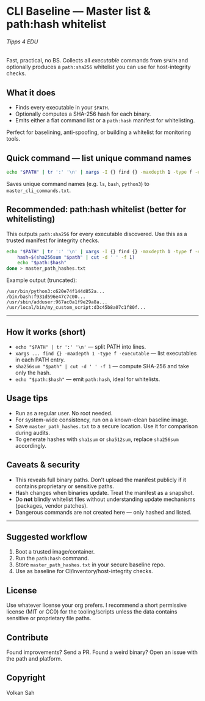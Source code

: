 # CLI Baseline — Master list & path:hash whitelist
###### Tipps 4 EDU

Fast, practical, no BS.
Collects all *executable* commands from `$PATH` and optionally produces a `path:sha256` whitelist you can use for host-integrity checks.



## What it does

* Finds every executable in your `$PATH`.
* Optionally computes a SHA-256 hash for each binary.
* Emits either a flat command list or a `path:hash` manifest for whitelisting.

Perfect for baselining, anti-spoofing, or building a whitelist for monitoring tools.



## Quick command — list unique command names

```bash
echo "$PATH" | tr ':' '\n' | xargs -I {} find {} -maxdepth 1 -type f -executable -printf '%f\n' 2>/dev/null | sort -u > master_cli_commands.txt
```

Saves unique command names (e.g. `ls`, `bash`, `python3`) to `master_cli_commands.txt`.


## Recommended: path:hash whitelist (better for whitelisting)

This outputs `path:sha256` for every executable discovered. Use this as a trusted manifest for integrity checks.

```bash
echo "$PATH" | tr ':' '\n' | xargs -I {} find {} -maxdepth 1 -type f -executable 2>/dev/null | while read path; do 
    hash=$(sha256sum "$path" | cut -d ' ' -f 1)
    echo "$path:$hash"
done > master_path_hashes.txt
```

Example output (truncated):

```
/usr/bin/python3:c620e74f144d852a...
/bin/bash:f931d596e47c7c00...
/usr/sbin/adduser:967ac0a1f9e29a8a...
/usr/local/bin/my_custom_script:d3c45b8a07c1f80f...
```

---

## How it works (short)

* `echo "$PATH" | tr ':' '\n'` — split PATH into lines.
* `xargs ... find {} -maxdepth 1 -type f -executable` — list executables in each PATH entry.
* `sha256sum "$path" | cut -d ' ' -f 1` — compute SHA-256 and take only the hash.
* `echo "$path:$hash"` — emit `path:hash`, ideal for whitelists.



## Usage tips

* Run as a regular user. No root needed.
* For system-wide consistency, run on a known-clean baseline image.
* Save `master_path_hashes.txt` to a secure location. Use it for comparison during audits.
* To generate hashes with `sha1sum` or `sha512sum`, replace `sha256sum` accordingly.


## Caveats & security

* This reveals full binary paths. Don’t upload the manifest publicly if it contains proprietary or sensitive paths.
* Hash changes when binaries update. Treat the manifest as a snapshot.
* Do **not** blindly whitelist files without understanding update mechanisms (packages, vendor patches).
* Dangerous commands are not created here — only hashed and listed.

---

## Suggested workflow

1. Boot a trusted image/container.
2. Run the `path:hash` command.
3. Store `master_path_hashes.txt` in your secure baseline repo.
4. Use as baseline for CI/inventory/host-integrity checks.



## License

Use whatever license your org prefers. I recommend a short permissive license (MIT or CC0) for the tooling/scripts unless the data contains sensitive or proprietary file paths.



## Contribute

Found improvements? Send a PR.
Found a weird binary? Open an issue with the path and platform.

## Copyright
Volkan Sah

